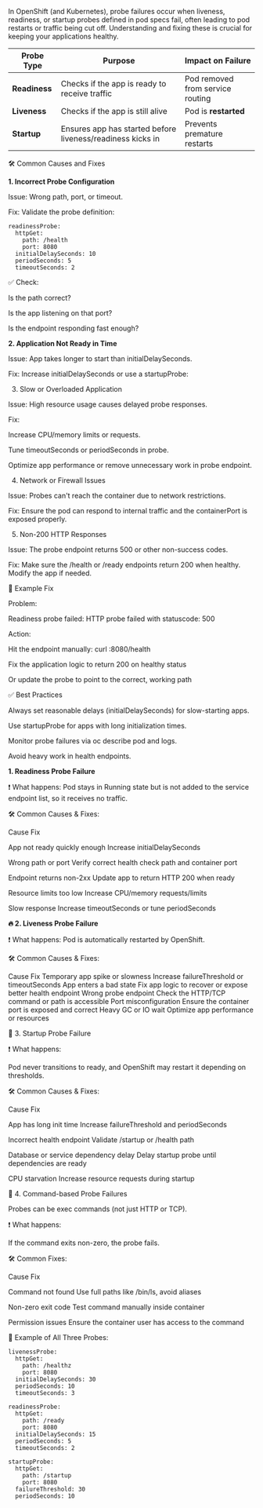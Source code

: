 In OpenShift (and Kubernetes), probe failures occur when liveness, readiness, or startup probes defined in pod specs fail, often leading to pod restarts or traffic being cut off. Understanding and fixing these is crucial for keeping your applications healthy.

| Probe Type    | Purpose                                                    | Impact on Failure                |
| ------------- | ---------------------------------------------------------- | -------------------------------- |
| **Readiness** | Checks if the app is ready to receive traffic              | Pod removed from service routing |
| **Liveness**  | Checks if the app is still alive                           | Pod is **restarted**             |
| **Startup**   | Ensures app has started before liveness/readiness kicks in | Prevents premature restarts      |

🛠️ Common Causes and Fixes

**1. Incorrect Probe Configuration**
   
Issue: Wrong path, port, or timeout.

Fix: Validate the probe definition:
```
readinessProbe:
  httpGet:
    path: /health
    port: 8080
  initialDelaySeconds: 10
  periodSeconds: 5
  timeoutSeconds: 2
```
✅ Check:

Is the path correct?

Is the app listening on that port?

Is the endpoint responding fast enough?

**2. Application Not Ready in Time**
   
Issue: App takes longer to start than initialDelaySeconds.

Fix: Increase initialDelaySeconds or use a startupProbe:

3. Slow or Overloaded Application
   
Issue: High resource usage causes delayed probe responses.

Fix:

Increase CPU/memory limits or requests.

Tune timeoutSeconds or periodSeconds in probe.

Optimize app performance or remove unnecessary work in probe endpoint.

4. Network or Firewall Issues
   
Issue: Probes can't reach the container due to network restrictions.

Fix: Ensure the pod can respond to internal traffic and the containerPort is exposed properly.

5. Non-200 HTTP Responses
   
Issue: The probe endpoint returns 500 or other non-success codes.

Fix: Make sure the /health or /ready endpoints return 200 when healthy. Modify the app if needed.

📌 Example Fix

Problem:

Readiness probe failed: HTTP probe failed with statuscode: 500

Action:

Hit the endpoint manually: curl <pod-ip>:8080/health

Fix the application logic to return 200 on healthy status

Or update the probe to point to the correct, working path

✅ Best Practices

Always set reasonable delays (initialDelaySeconds) for slow-starting apps.

Use startupProbe for apps with long initialization times.

Monitor probe failures via oc describe pod <pod> and logs.

Avoid heavy work in health endpoints.

**1. Readiness Probe Failure**
   
❗ What happens:
Pod stays in Running state but is not added to the service endpoint list, so it receives no traffic.

🛠️ Common Causes & Fixes:

Cause	Fix

App not ready quickly enough	Increase initialDelaySeconds

Wrong path or port	Verify correct health check path and container port

Endpoint returns non-2xx	Update app to return HTTP 200 when ready

Resource limits too low	Increase CPU/memory requests/limits

Slow response	Increase timeoutSeconds or tune periodSeconds

**🔥 2. Liveness Probe Failure**

❗ What happens:
Pod is automatically restarted by OpenShift.

🛠️ Common Causes & Fixes:

Cause	Fix
Temporary app spike or slowness	Increase failureThreshold or timeoutSeconds
App enters a bad state	Fix app logic to recover or expose better health endpoint
Wrong probe endpoint	Check the HTTP/TCP command or path is accessible
Port misconfiguration	Ensure the container port is exposed and correct
Heavy GC or IO wait	Optimize app performance or resources

🚀 3. Startup Probe Failure

❗ What happens:

Pod never transitions to ready, and OpenShift may restart it depending on thresholds.

🛠️ Common Causes & Fixes:

Cause	Fix

App has long init time	Increase failureThreshold and periodSeconds

Incorrect health endpoint	Validate /startup or /health path

Database or service dependency delay	Delay startup probe until dependencies are ready

CPU starvation	Increase resource requests during startup

🧪 4. Command-based Probe Failures

Probes can be exec commands (not just HTTP or TCP).

❗ What happens:

If the command exits non-zero, the probe fails.

🛠️ Common Fixes:

Cause	Fix

Command not found	Use full paths like /bin/ls, avoid aliases

Non-zero exit code	Test command manually inside container

Permission issues	Ensure the container user has access to the command

📘 Example of All Three Probes:

```
livenessProbe:
  httpGet:
    path: /healthz
    port: 8080
  initialDelaySeconds: 30
  periodSeconds: 10
  timeoutSeconds: 3

readinessProbe:
  httpGet:
    path: /ready
    port: 8080
  initialDelaySeconds: 15
  periodSeconds: 5
  timeoutSeconds: 2

startupProbe:
  httpGet:
    path: /startup
    port: 8080
  failureThreshold: 30
  periodSeconds: 10
```
